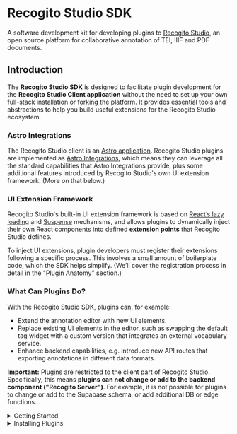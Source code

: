 # Recogito Studio SDK

A software development kit for developing plugins to [Recogito Studio](https://recogitostudio.org/), an open source platform for collaborative annotation of TEI, IIIF and PDF documents.

## Introduction

The __Recogito Studio SDK__ is designed to facilitate plugin development for the __Recogito Studio Client application__ without the need to set up your own full-stack installation or forking the platform. It provides essential tools and abstractions to help you build useful extensions for the Recogito Studio ecosystem.

### Astro Integrations

The Recogito Studio client is an [Astro application](https://astro.build/). Recogito Studio plugins are implemented as [Astro Integrations](https://docs.astro.build/en/guides/integrations-guide/), which means they can leverage all the standard capabilities that Astro Integrations provide, plus some additional features introduced by Recogito Studio's own UI extension framework. (More on that below.)

### UI Extension Framework

Recogito Studio's built-in UI extension framework is based on [React’s lazy loading](https://react.dev/reference/react/lazy) and [Suspense](https://react.dev/reference/react/Suspense) mechanisms, and allows plugins to dynamically inject their own React components into defined __extension points__ that Recogito Studio defines.

To inject UI extensions, plugin developers must register their extensions following a specific process. This involves a small amount of boilerplate code, which the SDK helps simplify. (We’ll cover the registration process in detail in the "Plugin Anatomy" section.)

### What Can Plugins Do?

With the Recogito Studio SDK, plugins can, for example:

- Extend the annotation editor with new UI elements.
- Replace existing UI elements in the editor, such as swapping the default tag widget with a custom version that integrates an external vocabulary service.
- Enhance backend capabilities, e.g. introduce new API routes that exporting annotations in different data formats.

__Important:__ Plugins are restricted to the client part of Recogito Studio. Specifically, this means __plugins can not change or add to the backend component ("Recogito Server")__. For example, it is not possible for plugins to change or add to the Supabase schema, or add additional DB or edge functions.

<details>
<summary>Getting Started</summary>

## Getting Started

The following steps walk you through the development of a __Hello World__ plugin that adds a simple message to the annotation editor.

> You can find the full result of this tutorial in this repository: [recogito/plugin-hello-world](https://github.com/recogito/plugin-hello-world).

### Prerequisites

Before starting, make sure you have the following installed:

- NodeJS (version 20 recommended)
- npm

### Step 1: Initialize a New Plugin Project

Create a new directory for your plugin and initialize an npm project:

```sh
mkdir hello-world-plugin
cd hello-world-plugin
npm init -y
```

Install the following dev dependencies:

```sh
npm install --save-dev @types/node @types/react @types/react-dom typescript
npm install --save-dev astro react react-dom
```

Then, install the Recogito Studio SDK as runtime dependencies:

```sh
npm install @recogito/studio-sdk
```

### Step 2: Configure TypeScript

Create a tsconfig.json file in your project root:

```json
{
  "compilerOptions": {
    "allowJs": true,
    "allowSyntheticDefaultImports": true,
    "baseUrl": ".",
    "declaration": true,
    "declarationMap": true,
    "isolatedModules": true,
    "jsx": "react-jsx",
    "lib": ["ESNext", "DOM", "DOM.Iterable"],
    "module": "ESNext",
    "moduleResolution": "bundler",
    "outDir": "dist",
    "resolveJsonModule": true,
    "skipLibCheck": true,
    "strict": true,
    "target": "ESNext",
  },
  "include": ["src", "test"],
  "exclude": ["node_modules", "dist"],
}
```

Make sure the following lines are in your `package.json`:

```jsonc
{
  // ...
  "type": "module",
  "files": [
    "dist"
  ],
  "scripts": {
    "build": "tsc"
  }
}

```

### Step 3: Create the Plugin Entry Point

Inside the `src` directory, create a file called `index.ts`. This file is your main plugin entry point that will get registered by Recogito Studio. It __must provide a default export__, which __must be an Astro Integration.__

```ts
import type { AstroIntegration } from 'astro';

const plugin = (): AstroIntegration  => ({
  name: 'hello-world-plugin',
  hooks: {
    'astro:config:setup': ({ config, logger }) => {
      // We will later register our extension here!
    }
  }
});

export default plugin;
```

Your plugin package must expose this default as the root module. Include the following in your `package.json`: 

```jsonc
{
  // ...
  "exports": {
    // Main module entry point – the default Astro Integration export
    ".": "./dist/index.js",
  },
}
```

### Step 4: Install the Test Application Template

At this point, you have a technically valid Recogito Plugin. It doesn't actually do anything yet. But it will correctly register itself with Recogito Studio when you start it.

Therefore, this is a good time to set up the __test application__ included with the SDK. The test application provides a convenient development environment you can use to:

- test if your plugin gets correctly registered as an Astro Integration.
- preview the UI extensions they provide (none yet – but we'll get to that).

To set up the test application template, run:

```sh
npx copy-template
```

This will copy the test application to a `.dev` folder in your project. We recommend adding the following line to your project's `package.json`, so you can conveniently start the test application using `npm run dev`:

```jsonc
{
  // ...
  "scripts": {
    "dev": "npm start --prefix .dev/",
    //...
  },

```

### Step 5: Configure the Test Application

Set up the test application to use your plugin. Open `.dev/package.json` and add your plugin as a file dependency.

```jsonc
  "dependencies": {
    "@astrojs/node": "^9.0.2",
    "@astrojs/react": "^4.2.0",
    "@types/react": "^19.0.8",
    "@types/react-dom": "^19.0.3",
    "react": "^19.0.0",
    "react-dom": "^19.0.0",
    // Add this
    "hello-world-plugin": "file:../package.json"
  }
```

Edit the Astro configuration in `.dev/astro.config-mjs`.

```js
import { defineConfig } from 'astro/config';
import react from '@astrojs/react';
import node from '@astrojs/node';

// Add this
import HelloWorldPlugin from 'hello-world-plugin';

export default defineConfig({
  integrations: [
    react(),
    // Add this
    HelloWorldPlugin()
  ],
  devToolbar: {
    enabled: false
  },
  adapter: node({
    mode: 'standalone'
  })
});
```
Congratulations. This sets up the foundation for your plugin! 

- Run `npm install`.
- Run `npm run build` to build your plugin.
- Run `npm run dev` to start the test application.

### Step 6: Create a UI Extension

Next we'll add a __React component__ that displays a "Hello World" message in the annotation editor. Create a new file `HelloWorldMessage.tsx` inside the `src` directory:

```tsx
export const HelloWorldMessage = () => {
  
  return (
    <div>Hello World</div>
  );

}
```

We'll configure our plugin so that it exports this React component for the `annotation:*:annotation-editor` extension point. This extension point is a slot at the bottom of the annotation editor.

Edit your `index.ts` file to register the component as a UI extension:

```ts
import type { AstroIntegration } from 'astro';
import { Extension, registerExtensions } from '@recogito/studio-sdk';

export const HelloWorldEditorMessageExtension: Extension = {

  name: 'hello-world-message',

  module_name: 'recogito-hello-world-plugin',

  component_name: 'HelloWorldMessage',

  extension_point: 'annotation:*:annotation-editor'

}

const plugin = (): AstroIntegration  => ({
  name: 'hello-world-plugin',
  hooks: {
    'astro:config:setup': ({ config, logger }) => {
      // This registers the UI extension in Recogito Studio
      registerExtensions(HelloWorldEditorMessageExtension, config, logger);
    }
  }
});

export default plugin;
```

Finally: your plugin's `package.json` must expose each UI extension as a sub-module. Add this to your `package.json`:

```jsonc
{
  // ...
  "exports": {
    // Main module entry point – the default Astro Integration export
    ".": "./dist/index.js",
    // Module export for the HelloWorldMessage UI extension
    "./HelloWorldMessage": "./dist/extensions/HelloWorldMessage.js"
  },
}
```

### Step 7: Test Your Extension

At this point, you have a–basic, but fully functional–Recogito Studio plugin. Before deploying to Recogito, let's test it in the SDK test application.

- Build your plugin package.

```bash
npm run build
```

- Add your plugin package to the test application as a dependency. (We can do this without publishing the package, by usinga  local file link.) Add the following to your `.dev/package.json`:

```jsonc
{
  //...
  "dependencies": {
    //...
    "@recogito/plugin-hello-world": "file:../"
  }
}
```

- Configure the test app to use the Astro Integration exposed by your package. Add the following to your `.dev/astro.config.mjs`:

```js
import { defineConfig } from 'astro/config';
import react from '@astrojs/react';
import node from '@astrojs/node';

// This imports the plugin to the Astro config
import HelloWorldPlugin from '@recogito/plugin-hello-world';

export default defineConfig({
  integrations: [
    react(),
    // Add the plugin here
    HelloWorldPlugin()
  ],
  devToolbar: {
    enabled: false
  },
  adapter: node({
    mode: 'standalone'
  })
});
```

Almost done! Now run `npm install`, `npm run dev` and point your browser to <http://localhost:4321/>. You should see the plugin registered in the test page, and a preview of the 'Hello World' React component.

![Recogito Studio plugin test page](screenshot.png)
</details>

<details>
<summary>Installing Plugins</summary>

## Installing Plugins

To install a plugin into your Recogito Studio instance you need to __publish__ them. You can either do this by:

- Publishing the plugin as a [package on the npm registry](https://docs.npmjs.com/cli/v8/commands/npm-publish).
- Making your project repository public on Github, enabling people to [install the package directly from there](https://www.geeksforgeeks.org/how-to-install-an-npm-package-directly-from-github/).

### Installation

A Recogito Studio plugin is just an Astro Integration, therefore you can follow [Astro's standard installation procedure](https://docs.astro.build/en/guides/integrations-guide/). __Note:__ at the moment we only support [manual installation](https://docs.astro.build/en/guides/integrations-guide/).

1. In your Recogito Studio Client folder, install the npm package: 
   - From the npm registry: `npm install <plugin-package-to-install>`
   - From Github: `npm install https://github.com/<org-name>/<plugin-project-name>`
2. Add the plugin the `astro.config.mjs` file:

```diff
import { defineConfig } from 'astro/config';
+ import PluginToInstall from 'plugin-package';

export default defineConfig({
+  integrations: [
+    PluginToInstall()
+  ]
});
```
Note that plugins may support additional config options at this step. Refer to the plugin's documentation for details.
</details>





